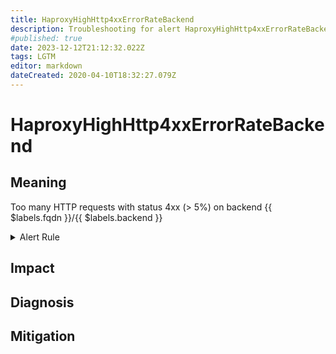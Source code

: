 ```yaml
---
title: HaproxyHighHttp4xxErrorRateBackend
description: Troubleshooting for alert HaproxyHighHttp4xxErrorRateBackend
#published: true
date: 2023-12-12T21:12:32.022Z
tags: LGTM
editor: markdown
dateCreated: 2020-04-10T18:32:27.079Z
---
```


# HaproxyHighHttp4xxErrorRateBackend

## Meaning
[//]: # "Short paragraph that explains what the alert means"
Too many HTTP requests with status 4xx (> 5%) on backend {{ $labels.fqdn }}/{{ $labels.backend }}

<details>
  <summary>Alert Rule</summary>

  ```yaml
alert: HaproxyHighHttp4xxErrorRateBackend
expr: sum by (backend) (rate(haproxy_server_http_responses_total{code="4xx"}[1m])) / sum by (backend) (rate(haproxy_server_http_responses_total[1m])) > 5
for: 1m
labels:
    severity: critical
annotations:
    summary: HAProxy high HTTP 4xx error rate backend (instance {{ $labels.instance }})
    description: |-
        Too many HTTP requests with status 4xx (> 5%) on backend {{ $labels.fqdn }}/{{ $labels.backend }}
          VALUE = {{ $value }}
          LABELS = {{ $labels }}
    runbook: https://github.com/srerun/prometheus-alerts/content/runbooks/HaproxyHighHttp4xxErrorRateBackend

  ```
</details>


## Impact
[//]: # "What could / will happen if the alert is not addressed"



## Diagnosis
[//]: # "Steps to take to identify the cause of the problem"



## Mitigation
[//]: # "The steps necessary to resolve the alert"

